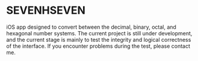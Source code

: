 # SEVENHSEVEN
iOS app designed to convert between the decimal, binary, octal, and hexagonal number systems. The current project is still under development, and the current stage is mainly to test the integrity and logical correctness of the interface. If you encounter problems during the test, please contact me.
